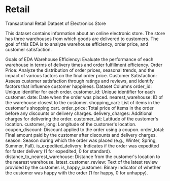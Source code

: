 # Retail
Transactional Retail Dataset of Electronics Store

This dataset contains information about an online electronic store. The store has three warehouses from which goods are delivered to customers. The goal of this EDA is to analyze warehouse efficiency, order price, and customer satisfaction.

Goals of EDA
Warehouse Efficiency: Evaluate the performance of each warehouse in terms of delivery times and order fulfillment efficiency.
Order Price: Analyze the distribution of order prices, seasonal trends, and the impact of various factors on the final order price.
Customer Satisfaction: Assess customer satisfaction through ratings and reviews, and identify factors that influence customer happiness.
Dataset Columns
order_id: Unique identifier for each order.
customer_id: Unique identifier for each customer.
date: Date when the order was placed.
nearest_warehouse: ID of the warehouse closest to the customer.
shopping_cart: List of items in the customer's shopping cart.
order_price: Total price of items in the order before any discounts or delivery charges.
delivery_charges: Additional charges for delivering the order.
customer_lat: Latitude of the customer's location.
customer_long: Longitude of the customer's location.
coupon_discount: Discount applied to the order using a coupon.
order_total: Final amount paid by the customer after discounts and delivery charges.
season: Season during which the order was placed (e.g., Winter, Spring, Summer, Fall).
is_expedited_delivery: Indicates if the order was expedited for faster delivery (1 for expedited, 0 for standard).
distance_to_nearest_warehouse: Distance from the customer's location to the nearest warehouse.
latest_customer_review: Text of the latest review provided by the customer.
is_happy_customer: Binary indicator of whether the customer was happy with the order (1 for happy, 0 for unhappy).


